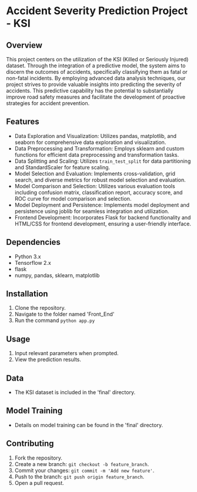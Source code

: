 # Accident Severity Prediction Project - KSI

## Overview
This project centers on the utilization of the KSI (Killed or Seriously Injured) dataset. Through the integration of a predictive model, the system aims to discern the outcomes of accidents, specifically classifying them as fatal or non-fatal incidents. By employing advanced data analysis techniques, our project strives to provide valuable insights into predicting the severity of accidents. This predictive capability has the potential to substantially improve road safety measures and facilitate the development of proactive strategies for accident prevention.

## Features
- Data Exploration and Visualization: Utilizes pandas, matplotlib, and seaborn for comprehensive data exploration and visualization.
- Data Preprocessing and Transformation: Employs sklearn and custom functions for efficient data preprocessing and transformation tasks.
- Data Splitting and Scaling: Utilizes `train_test_split` for data partitioning and StandardScaler for feature scaling.
- Model Selection and Evaluation: Implements cross-validation, grid search, and diverse metrics for robust model selection and evaluation.
- Model Comparison and Selection: Utilizes various evaluation tools including confusion matrix, classification report, accuracy score, and ROC curve for model comparison and selection.
- Model Deployment and Persistence: Implements model deployment and persistence using joblib for seamless integration and utilization.
- Frontend Development: Incorporates Flask for backend functionality and HTML/CSS for frontend development, ensuring a user-friendly interface.

## Dependencies
- Python 3.x
- Tensorflow 2.x
- flask
- numpy, pandas, sklearn, matplotlib

## Installation
1. Clone the repository.
2. Navigate to the folder named 'Front_End'
3. Run the command `python app.py`

## Usage
1. Input relevant parameters when prompted.
2. View the prediction results.

## Data
- The KSI dataset is included in the 'final' directory.

## Model Training
- Details on model training can be found in the 'final' directory.

## Contributing
1. Fork the repository.
2. Create a new branch: `git checkout -b feature_branch`.
3. Commit your changes: `git commit -m 'Add new feature'`.
4. Push to the branch: `git push origin feature_branch`.
5. Open a pull request.


